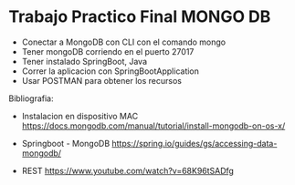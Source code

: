 # Trabajo Practico Final MONGO DB

- Conectar a MongoDB con CLI con el comando mongo
- Tener mongoDB corriendo en el puerto 27017
- Tener instalado SpringBoot, Java
- Correr la aplicacion con SpringBootApplication
- Usar POSTMAN para obtener los recursos


Bibliografia:
- Instalacion en dispositivo MAC
https://docs.mongodb.com/manual/tutorial/install-mongodb-on-os-x/

- Springboot - MongoDB https://spring.io/guides/gs/accessing-data-mongodb/

- REST https://www.youtube.com/watch?v=68K96tSADfg
